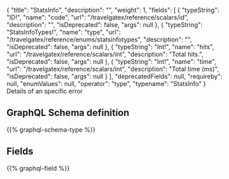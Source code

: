 {
  "title": "StatsInfo",
  "description": "",
  "weight": 1,
  "fields": [
    {
      "typeString": "ID!",
      "name": "code",
      "url": "/travelgatex/reference/scalars/id",
      "description": "",
      "isDeprecated": false,
      "args": null
    },
    {
      "typeString": "StatsInfoTypes!",
      "name": "type",
      "url": "/travelgatex/reference/enums/statsinfotypes",
      "description": "",
      "isDeprecated": false,
      "args": null
    },
    {
      "typeString": "Int!",
      "name": "hits",
      "url": "/travelgatex/reference/scalars/int",
      "description": "Total hits.",
      "isDeprecated": false,
      "args": null
    },
    {
      "typeString": "Int!",
      "name": "time",
      "url": "/travelgatex/reference/scalars/int",
      "description": "Total time (ms)",
      "isDeprecated": false,
      "args": null
    }
  ],
  "deprecatedFields": null,
  "requireby": null,
  "enumValues": null,
  "operator": "type",
  "typename": "StatsInfo"
}
Details of an specific error
## GraphQL Schema definition

{{% graphql-schema-type %}}

## Fields

{{% graphql-field %}}
